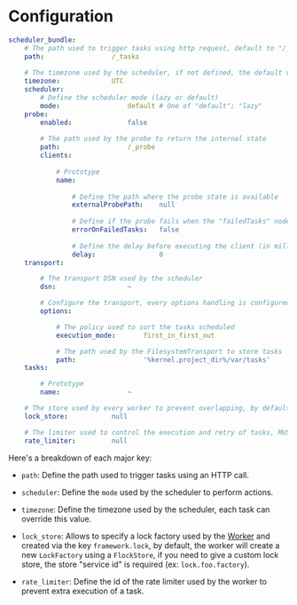 # Configuration

```yaml
scheduler_bundle:
    # The path used to trigger tasks using http request, default to "/_tasks"
    path:                 /_tasks
    
    # The timezone used by the scheduler, if not defined, the default value will be "UTC"
    timezone:             UTC
    scheduler:
        # Define the scheduler mode (lazy or default)
        mode:                 default # One of "default"; "lazy"
    probe:
        enabled:              false
    
        # The path used by the probe to return the internal state
        path:                 /_probe
        clients:
    
            # Prototype
            name:
    
                # Define the path where the probe state is available
                externalProbePath:    null
    
                # Define if the probe fails when the "failedTasks" node is higher than 0
                errorOnFailedTasks:   false
    
                # Define the delay before executing the client (in milliseconds)
                delay:                0
    transport:

        # The transport DSN used by the scheduler
        dsn:                  ~

        # Configure the transport, every options handling is configured in each transport
        options:

            # The policy used to sort the tasks scheduled
            execution_mode:       first_in_first_out

            # The path used by the FilesystemTransport to store tasks
            path:                 '%kernel.project_dir%/var/tasks'
    tasks:

        # Prototype
        name:                 ~

    # The store used by every worker to prevent overlapping, by default, a FlockStore is created
    lock_store:           null

    # The limiter used to control the execution and retry of tasks, MUST be a valid limiter identifier
    rate_limiter:         null
```

Here's a breakdown of each major key:

- `path`: Define the path used to trigger tasks using an HTTP call.

- `scheduler`: Define the `mode` used by the scheduler to perform actions.

- `timezone`: Define the timezone used by the scheduler, each task can override this value.

- `lock_store`: Allows to specify a lock factory used by the [Worker](../src/Worker/Worker.php) and
  created via the key `framework.lock`, by default, the worker will create a new `LockFactory` using a `FlockStore`,
  if you need to give a custom lock store, the store "service id" is required (ex: `lock.foo.factory`).

- `rate_limiter`: Define the id of the rate limiter used by the worker to prevent extra execution of a task.
